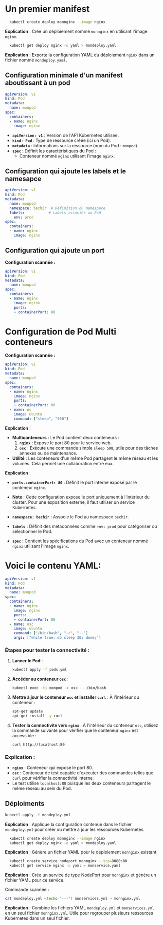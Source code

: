 # Un premier manifest

 ```bash
   kubectl create deploy monnginx --image nginx
   ```
   **Explication** : Crée un déploiement nommé `monnginx` en utilisant l'image `nginx`.

 ```bash
   kubectl get deploy nginx -o yaml > mondeploy.yaml
   ```
   **Explication** : Exporte la configuration YAML du déploiement `nginx` dans un fichier nommé `mondeploy.yaml`.

## Configuration minimale d'un manifest aboutissant à un pod

```yaml
apiVersion: v1
kind: Pod
metadata:
  name: monpod
spec:
  containers:
  - name: nginx
    image: nginx
```

- **`apiVersion: v1`** : Version de l'API Kubernetes utilisée.
- **`kind: Pod`** : Type de ressource créée (ici un Pod).
- **`metadata`** : Informations sur la ressource (nom du Pod : `monpod`).
- **`spec`** : Définit les caractéristiques du Pod :
  - Conteneur nommé `nginx` utilisant l'image `nginx`.

## Configuration qui ajoute les labels et le namesapce

```yaml
apiVersion: v1
kind: Pod
metadata:
  name: monpod
  namespace: bechir  # Définition du namespace
  labels:           # Labels associés au Pod
    env: prod
spec:
  containers:
  - name: nginx
    image: nginx
```

## Configuration qui ajoute un port

**Configuration scannée :**

```yaml
apiVersion: v1
kind: Pod
metadata:
  name: monpod
spec:
  containers:
  - name: nginx
    image: nginx
    ports:
    - containerPort: 80
```

# Configuration de Pod Multi conteneurs

**Configuration scannée :**

```yaml
apiVersion: v1
kind: Pod
metadata:
  name: monpod
spec:
  containers:
  - name: nginx
    image: nginx
    ports:
    - containerPort: 80
  - name: os
    image: ubuntu
    command: ["sleep", "500"]
```

**Explication** :
- **Multiconteneurs** : Le Pod contient deux conteneurs :
  1. **`nginx`** : Expose le port 80 pour le service web.
  2. **`osc`** : Exécute une commande simple `sleep 500`, utile pour des tâches annexes ou de maintenance.
- **Utilité** : Les conteneurs d'un même Pod partagent le même réseau et les volumes. Cela permet une collaboration entre eux.


**Explication** :
- **`ports.containerPort: 80`** : Définit le port interne exposé par le conteneur `nginx`.
- **Note** : Cette configuration expose le port uniquement à l'intérieur du cluster. Pour une exposition externe, il faut utiliser un service Kubernetes.

- **`namespace: bechir`** : Associe le Pod au namespace `bechir`.
- **`labels`** : Définit des métadonnées comme `env: prod` pour catégoriser ou sélectionner le Pod.
- **`spec`** : Contient les spécifications du Pod avec un conteneur nommé `nginx` utilisant l'image `nginx`.


# Voici le contenu YAML:

```yaml
apiVersion: v1
kind: Pod
metadata:
  name: monpod
spec:
  containers:
  - name: nginx
    image: nginx
    ports:
    - containerPort: 80
  - name: osc
    image: ubuntu
    command: ["/bin/bash", "-c", "--"]
    args: ["while true; do sleep 30; done;"]
```

### Étapes pour tester la connectivité :

1. **Lancer le Pod** :
   ```bash
   kubectl apply -f pods.yml
   ```

2. **Accéder au conteneur `osc`** :
   ```bash
   kubectl exec -ti monpod -c osc -- /bin/bash
   ```

3. **Mettre à jour le conteneur `osc` et installer `curl`** :
   À l'intérieur du conteneur :
   ```bash
   apt-get update
   apt-get install -y curl
   ```

4. **Tester la connectivité vers `nginx`** :
   À l'intérieur du conteneur `osc`, utilisez la commande suivante pour vérifier que le conteneur `nginx` est accessible :
   ```bash
   curl http://localhost:80
   ```

### Explication :
- **`nginx`** : Conteneur qui expose le port 80.
- **`osc`** : Conteneur de test capable d'exécuter des commandes telles que `curl` pour vérifier la connectivité interne.
- Le test utilise `localhost:80` puisque les deux conteneurs partagent le même réseau au sein du Pod.


## Déploiments 

```bash
kubectl apply -f mondeploy.yml
```

**Explication** : Applique la configuration contenue dans le fichier `mondeploy.yml` pour créer ou mettre à jour les ressources Kubernetes.


 ```bash
   kubectl create deploy monnginx --image nginx
   kubectl get deploy nginx -o yaml > mondeploy.yaml
   ```
   **Explication** : Génère un fichier YAML pour le déploiement `monnginx` existant.

 ```bash
   kubectl create service nodeport monnginx --tcp=8080:80
   kubectl get service nginx -o yaml > monservice.yaml
   ```
   **Explication** : Crée un service de type NodePort pour `monnginx` et génère un fichier YAML pour ce service.


   Commande scannée :  
```bash
cat mondeploy.yml <(echo "---") monservices.yml > monnginx.yml
```

**Explication** : Combine les fichiers YAML `mondeploy.yml` et `monservices.yml` en un seul fichier `monnginx.yml`. Utile pour regrouper plusieurs ressources Kubernetes dans un seul fichier.
